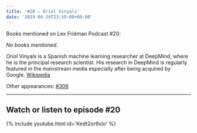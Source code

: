 ```yaml
---
title: '#20 – Oriol Vinyals'
date: '2019-04-29T23:59:00+00:00'
---
```


Books mentioned on Lex Fridman Podcast #20:

*No books mentioned.*

<!--more-->

Oriol Vinyals is a Spanish machine learning researcher at DeepMind, where he is the principal research scientist. His research in DeepMind is regularly featured in the mainstream media especially after being acquired by Google. <a href="https://en.wikipedia.org/wiki/Oriol_Vinyals" target="_blank">Wikipedia</a>

Other appearances: [\#306](/306-oriol-vinyals/)

- - - - - -

## Watch or listen to episode #20

{% include youtube.html id='Kedt2or9xlo' %}